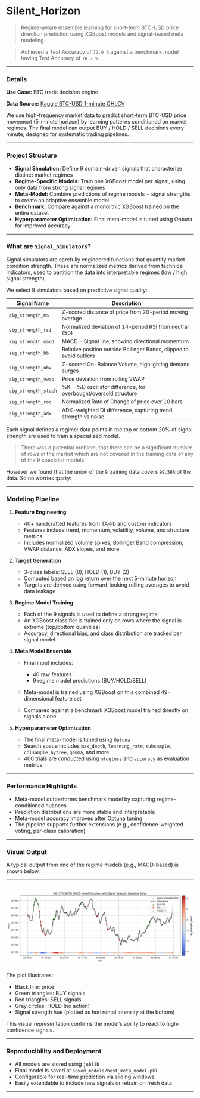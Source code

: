 # Silent\_Horizon

> Regime-aware ensemble learning for short-term BTC-USD price direction prediction using XGBoost models and signal-based meta modeling.

> Achieved a Test Accuracy of `72.9 %` against a benchmark model having Test Accuracy of `70.7 %`.
---

### Details

**Use Case:** BTC trade decision engine

**Data Source:** [Kaggle BTC-USD 1-minute OHLCV](https://www.kaggle.com/datasets)

We use high-frequency market data to predict short-term BTC-USD price movement (5-minute horizon) by learning patterns conditioned on market regimes. The final model can output BUY / HOLD / SELL decisions every minute, designed for systematic trading pipelines.

---

### Project Structure

* **Signal Simulation:** Define 9 domain-driven signals that characterize distinct market regimes
* **Regime-Specific Models:** Train one XGBoost model per signal, using only data from strong signal regimes
* **Meta-Model:** Combine predictions of regime models + signal strengths to create an adaptive ensemble model
* **Benchmark:** Compare against a monolithic XGBoost trained on the entire dataset
* **Hyperparameter Optimization:** Final meta-model is tuned using Optuna for improved accuracy

---

### What are `Signal_Simulators`?

Signal simulators are carefully engineered functions that quantify market condition strength. These are normalized metrics derived from technical indicators, used to partition the data into interpretable regimes (low / high signal strength).

We select 9 simulators based on predictive signal quality:

| Signal Name          | Description                                                          |
| -------------------- | -------------------------------------------------------------------- |
| `sig_strength_ma`    | Z-scored distance of price from 20-period moving average             |
| `sig_strength_rsi`   | Normalized deviation of 14-period RSI from neutral (50)              |
| `sig_strength_macd`  | MACD - Signal line, showing directional momentum                     |
| `sig_strength_bb`    | Relative position outside Bollinger Bands, clipped to avoid outliers |
| `sig_strength_obv`   | Z-scored On-Balance Volume, highlighting demand surges               |
| `sig_strength_vwap`  | Price deviation from rolling VWAP                                    |
| `sig_strength_stoch` | %K - %D oscillator difference, for overbought/oversold structure     |
| `sig_strength_roc`   | Normalized Rate of Change of price over 10 bars                      |
| `sig_strength_adx`   | ADX-weighted DI difference, capturing trend strength vs noise        |

Each signal defines a regime: data points in the top or bottom 20% of signal strength are used to train a specialized model.


> There was a potential problem, that there can be a significant number of rows in the market which are not covered in the training data of any of the 9 specialist models.

However we found that the union of the `9` training data covers `99.56%` of the data. So no worries :party:

---

### Modeling Pipeline

1. **Feature Engineering**

   * 40+ handcrafted features from TA-lib and custom indicators
   * Features include trend, momentum, volatility, volume, and structure metrics
   * Includes normalized volume spikes, Bollinger Band compression, VWAP distance, ADX slopes, and more

2. **Target Generation**

   * 3-class labels: SELL (0), HOLD (1), BUY (2)
   * Computed based on log return over the next 5-minute horizon
   * Targets are derived using forward-looking rolling averages to avoid data leakage

3. **Regime Model Training**

   * Each of the 9 signals is used to define a strong regime
   * An XGBoost classifier is trained only on rows where the signal is extreme (top/bottom quantiles)
   * Accuracy, directional bias, and class distribution are tracked per signal model

4. **Meta Model Ensemble**

   * Final input includes:

     * 40 raw features
     * 9 regime model predictions (BUY/HOLD/SELL)
   * Meta-model is trained using XGBoost on this combined 49-dimensional feature set
   * Compared against a benchmark XGBoost model trained directly on signals alone

5. **Hyperparameter Optimization**

   * The final meta-model is tuned using `Optuna`
   * Search space includes `max_depth`, `learning_rate`, `subsample`, `colsample_bytree`, `gamma`, and more
   * 400 trials are conducted using `mlogloss` and `accuracy` as evaluation metrics

---

### Performance Highlights

* Meta-model outperforms benchmark model by capturing regime-conditioned nuances
* Prediction distributions are more stable and interpretable
* Meta-model accuracy improves after Optuna tuning
* The pipeline supports further extensions (e.g., confidence-weighted voting, per-class calibration)

---

### Visual Output

A typical output from one of the regime models (e.g., MACD-based) is shown below.

---
![plot_model_signals_with_strength for sig_strength_macd](MACD_predictions_with_signal_strength.png)
---

The plot illustrates:

* Black line: price
* Green triangles: BUY signals
* Red triangles: SELL signals
* Gray circles: HOLD (no action)
* Signal strength hue (plotted as horizontal intensity at the bottom)

This visual representation confirms the model’s ability to react to high-confidence signals.

---

### Reproducibility and Deployment

* All models are stored using `joblib`
* Final model is saved at `saved_models/best_meta_model.pkl`
* Configurable for real-time prediction via sliding windows
* Easily extendable to include new signals or retrain on fresh data

---
